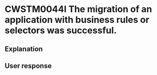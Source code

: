 # CWSTM0044I The migration of an application with business rules or selectors was successful.

## Explanation

## User response